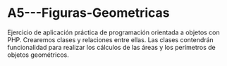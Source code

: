 # A5---Figuras-Geometricas
Ejercicio de aplicación práctica de programación orientada a objetos con PHP. Crearemos clases y relaciones entre ellas. Las clases contendrán funcionalidad para realizar los cálculos de las áreas y los perímetros de objetos geométricos.
